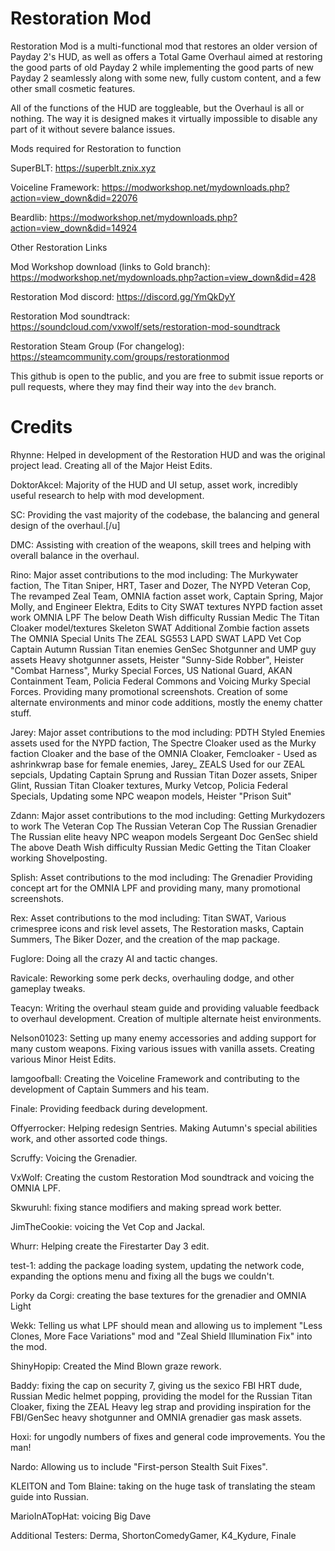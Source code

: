 # Restoration Mod

Restoration Mod is a multi-functional mod that restores an older version of Payday 2's HUD, as well as offers a Total Game Overhaul aimed at restoring the good parts of old Payday 2 
while implementing the good parts of new Payday 2 seamlessly along with some new, fully custom content, and a few other small cosmetic features.

All of the functions of the HUD are toggleable, but the Overhaul is all or nothing. The way it is designed makes it virtually impossible to disable any part of it without severe balance issues.

Mods required for Restoration to function

SuperBLT: https://superblt.znix.xyz

Voiceline Framework: https://modworkshop.net/mydownloads.php?action=view_down&did=22076

Beardlib: https://modworkshop.net/mydownloads.php?action=view_down&did=14924

Other Restoration Links

Mod Workshop download (links to Gold branch): https://modworkshop.net/mydownloads.php?action=view_down&did=428

Restoration Mod discord: https://discord.gg/YmQkDyY

Restoration Mod soundtrack: https://soundcloud.com/vxwolf/sets/restoration-mod-soundtrack

Restoration Steam Group (For changelog): https://steamcommunity.com/groups/restorationmod

This github is open to the public, and you are free to submit issue reports or pull requests, where they may find their way into the `dev` branch.

# Credits

Rhynne: Helped in development of the Restoration HUD and was the original project lead. Creating all of the Major Heist Edits.

DoktorAkcel: Majority of the HUD and UI setup, asset work, incredibly useful research to help with mod development.

SC: Providing the vast majority of the codebase, the balancing and general design of the overhaul.[/u]

DMC: Assisting with creation of the weapons, skill trees and helping with overall balance in the overhaul.

Rino: Major asset contributions to the mod including: The Murkywater faction, The Titan Sniper, HRT, Taser and Dozer, The NYPD Veteran Cop, The revamped Zeal Team, OMNIA faction asset work, Captain Spring, Major Molly, and Engineer Elektra, Edits to City SWAT textures NYPD faction asset work OMNIA LPF The below Death Wish difficulty Russian Medic The Titan Cloaker model/textures Skeleton SWAT Additional Zombie faction assets The OMNIA Special Units The ZEAL SG553 LAPD SWAT LAPD Vet Cop Captain Autumn Russian Titan enemies GenSec Shotgunner and UMP guy assets Heavy shotgunner assets, Heister "Sunny-Side Robber", Heister "Combat Harness", Murky Special Forces, US National Guard, AKAN Containment Team, Policia Federal Commons and Voicing Murky Special Forces. Providing many promotional screenshots. Creation of some alternate environments and minor code additions, mostly the enemy chatter stuff.

Jarey: Major asset contributions to the mod including: PDTH Styled Enemies assets used for the NYPD faction, The Spectre Cloaker used as the Murky faction Cloaker and the base of the OMNIA Cloaker, Femcloaker - Used as ashrinkwrap base for female enemies, Jarey_ ZEALS Used for our ZEAL sepcials, Updating Captain Sprung and Russian Titan Dozer assets, Sniper Glint, Russian Titan Cloaker textures, Murky Vetcop, Policia Federal Specials, Updating some NPC weapon models, Heister "Prison Suit"

Zdann: Major asset contributions to the mod including: Getting Murkydozers to work The Veteran Cop The Russian Veteran Cop The Russian Grenadier The Russian elite heavy NPC weapon models Sergeant Doc GenSec shield The above Death Wish difficulty Russian Medic Getting the Titan Cloaker working Shovelposting.

Splish: Asset contributions to the mod including: The Grenadier Providing concept art for the OMNIA LPF and providing many, many promotional screenshots.

Rex: Asset contributions to the mod including: Titan SWAT, Various crimespree icons and risk level assets, The Restoration masks, Captain Summers, The Biker Dozer, and the creation of the map package.

Fuglore: Doing all the crazy AI and tactic changes.

Ravicale: Reworking some perk decks, overhauling dodge, and other gameplay tweaks.

Teacyn: Writing the overhaul steam guide and providing valuable feedback to overhaul development. Creation of multiple alternate heist environments.

Nelson01023: Setting up many enemy accessories and adding support for many custom weapons. Fixing various issues with vanilla assets. Creating various Minor Heist Edits.

Iamgoofball: Creating the Voiceline Framework and contributing to the development of Captain Summers and his team.

Finale: Providing feedback during development.

Offyerrocker: Helping redesign Sentries. Making Autumn's special abilities work, and other assorted code things.

Scruffy: Voicing the Grenadier.

VxWolf: Creating the custom Restoration Mod soundtrack and voicing the OMNIA LPF.

Skwuruhl: fixing stance modifiers and making spread work better.

JimTheCookie: voicing the Vet Cop and Jackal.

Whurr: Helping create the Firestarter Day 3 edit.

test-1: adding the package loading system, updating the network code, expanding the options menu and fixing all the bugs we couldn't.

Porky da Corgi: creating the base textures for the grenadier and OMNIA Light

Wekk: Telling us what LPF should mean and allowing us to implement "Less Clones, More Face Variations" mod and "Zeal Shield Illumination Fix" into the mod.

ShinyHopip: Created the Mind Blown graze rework.

Baddy: fixing the cap on security 7, giving us the sexico FBI HRT dude, Russian Medic helmet popping, providing the model for the Russian Titan Cloaker, fixing the ZEAL Heavy leg strap and providing inspiration for the FBI/GenSec heavy shotgunner and OMNIA grenadier gas mask assets.

Hoxi: for ungodly numbers of fixes and general code improvements. You the man!

Nardo: Allowing us to include "First-person Stealth Suit Fixes".

KLEITON and Tom Blaine: taking on the huge task of translating the steam guide into Russian.

MarioInATopHat: voicing Big Dave

Additional Testers: Derma, ShortonComedyGamer, K4_Kydure, Finale